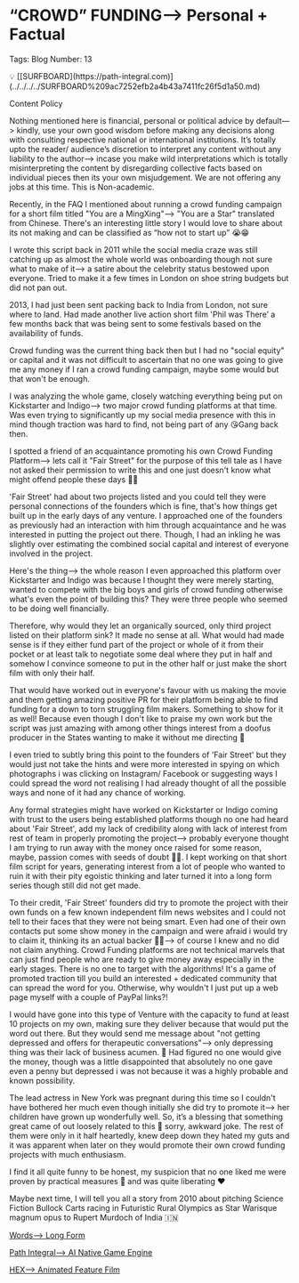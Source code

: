 # “CROWD” FUNDING—> Personal + Factual

Tags: Blog
Number: 13

<aside>
💡 [[SURFBOARD](https://path-integral.com)](../../../../SURFBOARD%209ac7252efb2a4b43a7411fc26f5d1a50.md)

</aside>

Content Policy

Nothing mentioned here is financial, personal or political advice by default—> kindly, use your own good wisdom before making any decisions along with consulting respective national or international institutions. It’s totally upto the reader/ audience’s discretion to interpret any content without any liability to the author—> incase you make wild interpretations which is totally misinterpreting the content by disregarding collective facts based on individual pieces then its your own misjudgement. We are not offering any jobs at this time. This is Non-academic.

Recently, in the FAQ I mentioned about running a crowd funding campaign for a short film titled "You are a MingXing"—> "You are a Star" translated from Chinese. There's an interesting little story I would love to share about its not making and can be classified as “how not to start up” 😭😁

I wrote this script back in 2011 while the social media craze was still catching up as almost the whole world was onboarding though not sure what to make of it—> a satire about the celebrity status bestowed upon everyone. Tried to make it a few times in London on shoe string budgets but did not pan out.

2013, I had just been sent packing back to India from London, not sure where to land. Had made another live action short film 'Phil was There’ a few months back that was being sent to some festivals based on the availability of funds.

Crowd funding was the current thing back then but I had no "social equity" or capital and it was not difficult to ascertain that no one was going to give me any money if I ran a crowd funding campaign, maybe some would but that won't be enough.

I was analyzing the whole game, closely watching everything being put on Kickstarter and Indigo—> two major crowd funding platforms at that time. Was even trying to significantly up my social media presence with this in mind though traction was hard to find, not being part of any 😘Gang back then.

I spotted a friend of an acquaintance promoting his own Crowd Funding Platform—> lets call it "Fair Street" for the purpose of this tell tale as I have not asked their permission to write this and one just doesn't know what might offend people these days 🤷‍♂️

'Fair Street' had about two projects listed and you could tell they were personal connections of the founders which is fine, that's how things get built up in the early days of any venture. I approached one of the founders as previously had an interaction with him through acquaintance and he was interested in putting the project out there. Though, I had an inkling he was slightly over estimating the combined social capital and interest of everyone involved in the project.

Here's the thing—> the whole reason I even approached this platform over Kickstarter and Indigo was because I thought they were merely starting, wanted to compete with the big boys and girls of crowd funding otherwise what's even the point of building this? They were three people who seemed to be doing well financially.

Therefore, why would they let an organically sourced, only third project listed on their platform sink? It made no sense at all. What would had made sense is if they either fund part of the project or whole of it from their pocket or at least talk to negotiate some deal where they put in half and somehow I convince someone to put in the other half or just make the short film with only their half.

That would have worked out in everyone's favour with us making the movie and them getting amazing positive PR for their platform being able to find funding for a down to torn struggling film makers. Something to show for it as well! Because even though I don't like to praise my own work but the script was just amazing with among other things interest from a doofus producer in the States wanting to make it without me directing 🤣

I even tried to subtly bring this point to the founders of 'Fair Street' but they would just not take the hints and were more interested in spying on which photographs i was clicking on Instagram/ Facebook or suggesting ways I could spread the word not realising I had already thought of all the possible ways and none of it had any chance of working.

Any formal strategies might have worked on Kickstarter or Indigo coming with trust to the users being established platforms though no one had heard about 'Fair Street', add my lack of credibility along with lack of interest from rest of team in properly promoting the project—> probably everyone thought I am trying to run away with the money once raised for some reason, maybe, passion comes with seeds of doubt 🤦‍♂️. I kept working on that short film script for years, generating interest from a lot of people who wanted to ruin it with their pity egoistic thinking and later turned it into a long form series though still did not get made.

To their credit, 'Fair Street' founders did try to promote the project with their own funds on a few known independent film news websites and I could not tell to their faces that they were not being smart. Even had one of their own contacts put some show money in the campaign and were afraid i would try to claim it, thinking its an actual backer 🤦‍♂️—> of course I knew and no did not claim anything. Crowd Funding platforms are not technical marvels that can just find people who are ready to give money away especially in the early stages. There is no one to target with the algorithms! It's a game of promoted traction till you build an interested + dedicated community that can spread the word for you. Otherwise, why wouldn't I just put up a web page myself with a couple of PayPal links?!

I would have gone into this type of Venture with the capacity to fund at least 10 projects on my own, making sure they deliver because that would put the word out there. But they would send me message about "not getting depressed and offers for therapeutic conversations"—> only depressing thing was their lack of business acumen. 🫣 Had figured no one would give the money, though was a little disappointed that absolutely no one gave even a penny but depressed i was not because it was a highly probable and known possibility.

The lead actress in New York was pregnant during this time so I couldn't have bothered her much even though initially she did try to promote it—> her children have grown up wonderfully well. So, it’s a blessing that something great came of out loosely related to this 🤣 sorry, awkward joke. The rest of them were only in it half heartedly, knew deep down they hated my guts and it was apparent when later on they would promote their own crowd funding projects with much enthusiasm.

I find it all quite funny to be honest, my suspicion that no one liked me were proven by practical measures 🤣 and was quite liberating ❤️

Maybe next time, I will tell you all a story from 2010 about pitching Science Fiction Bullock Carts racing in Futuristic Rural Olympics as Star Warisque magnum opus to Rupert Murdoch of India 🇮🇳

[Words—> Long Form](../../Words%E2%80%94%20Long%20Form%2033d9afdc37704ab3ad9cc30c800d8674.md)

[Path Integral—> AI Native Game Engine](../../Path%20Integral%E2%80%94%20AI%20Native%20Game%20Engine%20d5c888bb53304b80b1faa8feb852cb7e.md)

[HEX—> Animated Feature Film](../../Side%20Ventures%20Projects%200ff66237567480838aa4ee58f9698b05/Untitled%2010066237567480a1bcf8d520bc67d477/HEX%E2%80%94%20Animated%20Feature%20Film%20d24b205092464cd59a31a115e330bb04.md)